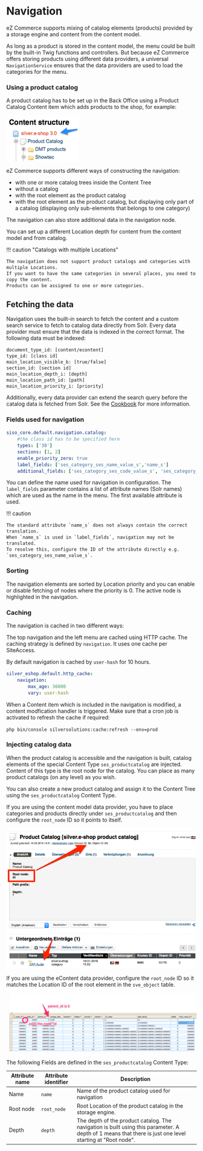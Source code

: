 # Navigation

eZ Commerce supports mixing of catalog elements (products) provided by a storage engine and content from the content model.

As long as a product is stored in the content model, the menu could be built by the built-in Twig functions and controllers. 
But because eZ Commerce offers storing products using different data providers,
a universal `NavigationService` ensures that the data providers are used to load the categories for the menu. 

### Using a product catalog

A product catalog has to be set up in the Back Office using a Product Catalog Content item
which adds products to the shop, for example: 

![](../img/navigation_5.png)

eZ Commerce supports different ways of constructing the navigation:

- with one or more catalog trees inside the Content Tree
- without a catalog
- with the root element as the product catalog
- with the root element as the product catalog, but displaying only part of a catalog (displaying only sub-elements that belongs to one category)

The navigation can also store additional data in the navigation node.

You can set up a different Location depth for content from the content model and from catalog.

!!! caution "Catalogs with multiple Locations"

    The navigation does not support product catalogs and categories with multiple Locations.
    If you want to have the same categories in several places, you need to copy the content.
    Products can be assigned to one or more categories.

## Fetching the data

Navigation uses the built-in search to fetch the content and a custom search service to fetch to catalog data directly from Solr.
Every data provider must ensure that the data is indexed in the correct format.
The following data must be indexed:

``` 
document_type_id: [content/econtent]
type_id: [class id]
main_location_visible_b: [true/false]
section_id: [section id]
main_location_depth_i: [depth]
main_location_path_id: [path]
main_location_priority_i: [priority]
```

Additionally, every data provider can extend the search query before the catalog data is fetched from Solr.
See the [Cookbook](modifying_the_search_query.md) for more information.

### Fields used for navigation

``` yaml
siso_core.default.navigation.catalog:
    #the class id has to be specified here
    types: ['38']
    sections: [1, 2]
    enable_priority_zero: true
    label_fields: ['ses_category_ses_name_value_s','name_s']
    additional_fields: ['ses_category_ses_code_value_s', 'ses_category_ses_name_value_s' ]
```

You can define the name used for navigation in configuration. The `label_fields` parameter contains a list of attribute names (Solr names) which are used as the name in the menu. The first available attribute is used. 

!!! caution

    The standard attribute `name_s` does not always contain the correct translation. 
    When `name_s` is used in `label_fields`, navigation may not be translated.
    To resolve this, configure the ID of the attribute directly e.g. `ses_category_ses_name_value_s`.

### Sorting

The navigation elements are sorted by Location priority and you can enable or disable fetching of nodes where the priority is 0.
The active node is highlighted in the navigation.

### Caching

The navigation is cached in two different ways:

The top navigation and the left menu are cached using HTTP cache. The caching strategy is defined by `navigation`.
It uses one cache per SiteAccess.

By default navigation is cached by `user-hash` for 10 hours.

``` yaml
silver_eshop.default.http_cache:
    navigation:
        max_age: 36000
        vary: user-hash
```

When a Content item which is included in the navigation is modified, a content modfication handler is triggered.
Make sure that a cron job is activated to refresh the cache if required:

`php bin/console silversolutions:cache:refresh --env=prod`

### Injecting catalog data

When the product catalog is accessible and the navigation is built, catalog elements of the special Content Type `ses_productcatalog` are injected.
Content of this type is the root node for the catalog. You can place as many product catalogs (on any level) as you wish. 

You can also create a new product catalog and assign it to the Content Tree using the `ses_productcatalog` Content Type.

If you are using the content model data provider, you have to place categories and products directly under `ses_productcatalog`
and then configure the `root_node` ID so it points to itself.

![](../img/navigation_6.png)

If you are using the eContent data provider, configure the `root_node` ID so it matches the Location ID of the root element in the `sve_object` table.

![](../img/navigation_7.png)

The following Fields are defined in the `ses_productcatalog` Content Type:

|Attribute name|Attribute identifier|Description|
|--- |--- |--- |
|Name|`name`|Name of the product catalog used for navigation|
|Root node|`root_node`|Root Location of the product catalog in the storage engine.|
|Depth|`depth`|The depth of the product catalog. The navigation is built using this parameter. A depth of 1 means that there is just one level starting at "Root node".|
